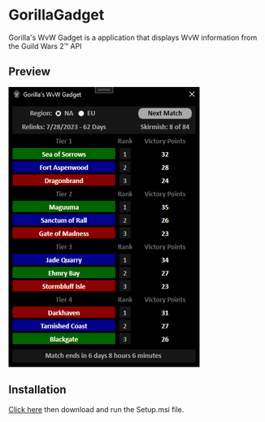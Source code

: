 # GorillaGadget

Gorilla's WvW Gadget is a application that displays WvW information from the Guild Wars 2™ API

## Preview
![preview](GorillaGadget/Preview.png)
## Installation

[Click here](https://github.com/GorillaNuggets/GorillaGadget/releases) then download and run the Setup.msi file.
